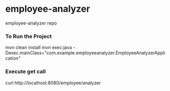 # employee-analyzer
employee-analyzer repo

###  To Run the Project
mvn clean install
mvn exec:java -Dexec.mainClass="com.example.employeeanalyzer.EmployeeAnalyzerApplication"

### Execute get call
curl http://localhost:8080/employee/analyzer
